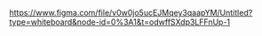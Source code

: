 https://www.figma.com/file/v0w0jo5ucEJMqey3qaapYM/Untitled?type=whiteboard&node-id=0%3A1&t=odwffSXdp3LFFnUp-1
